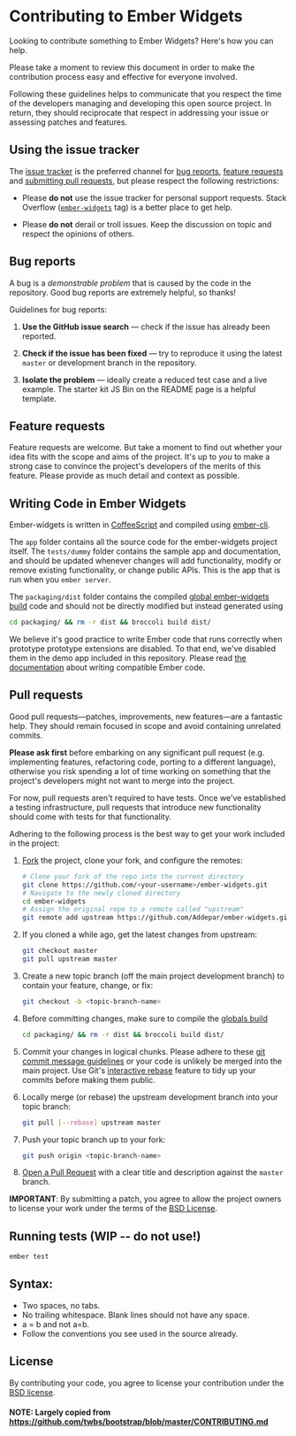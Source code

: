 # Contributing to Ember Widgets

Looking to contribute something to Ember Widgets? Here's how you can help.

Please take a moment to review this document in order to make the contribution
process easy and effective for everyone involved.

Following these guidelines helps to communicate that you respect the time of
the developers managing and developing this open source project. In return,
they should reciprocate that respect in addressing your issue or assessing
patches and features.


## Using the issue tracker

The [issue tracker](https://github.com/Addepar/ember-widgets/issues) is
the preferred channel for [bug reports](#bug-reports),
[feature requests](#feature-requests) and
[submitting pull requests](#pull-requests), but please respect the following
restrictions:

* Please **do not** use the issue tracker for personal support requests.  Stack
  Overflow
  ([`ember-widgets`](http://stackoverflow.com/questions/tagged/ember-widgets) tag)
  is a better place to get help.

* Please **do not** derail or troll issues. Keep the discussion on topic and
  respect the opinions of others.


## Bug reports

A bug is a _demonstrable problem_ that is caused by the code in the repository.
Good bug reports are extremely helpful, so thanks!

Guidelines for bug reports:

1. **Use the GitHub issue search** &mdash; check if the issue has already been
   reported.

2. **Check if the issue has been fixed** &mdash; try to reproduce it using the
   latest `master` or development branch in the repository.

3. **Isolate the problem** &mdash; ideally create a reduced test
   case and a live example. The starter kit JS Bin on the README page is a
   helpful template.


## Feature requests

Feature requests are welcome. But take a moment to find out whether your idea
fits with the scope and aims of the project. It's up to *you* to make a strong
case to convince the project's developers of the merits of this feature. Please
provide as much detail and context as possible.

## Writing Code in Ember Widgets

Ember-widgets is written in [CoffeeScript](http://coffeescript.org/) and
compiled using [ember-cli](http://www.ember-cli.com/).

The `app` folder contains all the source code for the ember-widgets project
itself. The `tests/dummy` folder contains the sample app and documentation, and
should be updated whenever changes will add functionality, modify or remove existing
functionality, or change public APIs. This is the app that is run when you
`ember server`.

The `packaging/dist` folder contains the compiled [global ember-widgets build](packaging/README.md)
code and should not be directly modified but instead generated using
```bash
cd packaging/ && rm -r dist && broccoli build dist/
```
We believe it's good practice to write Ember code that runs correctly when
prototype prototype extensions are disabled. To that end, we've disabled them
in the demo app included in this repository. Please read
[the documentation](http://emberjs.com/guides/configuring-ember/disabling-prototype-extensions/#toc_life-without-prototype-extension)
about writing compatible Ember code.

## Pull requests

Good pull requests—patches, improvements, new features—are a fantastic
help. They should remain focused in scope and avoid containing unrelated
commits.

**Please ask first** before embarking on any significant pull request (e.g.
implementing features, refactoring code, porting to a different language),
otherwise you risk spending a lot of time working on something that the
project's developers might not want to merge into the project.

For now, pull requests aren't required to have tests. Once we've established
a testing infrastructure, pull requests that introduce new functionality should
come with tests for that functionality.

Adhering to the following process is the best way to get your work
included in the project:

1. [Fork](http://help.github.com/fork-a-repo/) the project, clone your fork,
   and configure the remotes:

   ```bash
   # Clone your fork of the repo into the current directory
   git clone https://github.com/<your-username>/ember-widgets.git
   # Navigate to the newly cloned directory
   cd ember-widgets
   # Assign the original repo to a remote called "upstream"
   git remote add upstream https://github.com/Addepar/ember-widgets.git
   ```

2. If you cloned a while ago, get the latest changes from upstream:

   ```bash
   git checkout master
   git pull upstream master
   ```

3. Create a new topic branch (off the main project development branch) to
   contain your feature, change, or fix:

   ```bash
   git checkout -b <topic-branch-name>
   ```

4. Before committing changes, make sure to compile the [globals build](packaging/README.md)

   ```bash
   cd packaging/ && rm -r dist && broccoli build dist/
   ```

5. Commit your changes in logical chunks. Please adhere to these [git commit
   message guidelines](http://tbaggery.com/2008/04/19/a-note-about-git-commit-messages.html)
   or your code is unlikely be merged into the main project. Use Git's
   [interactive rebase](https://help.github.com/articles/interactive-rebase)
   feature to tidy up your commits before making them public.

6. Locally merge (or rebase) the upstream development branch into your topic branch:

   ```bash
   git pull [--rebase] upstream master
   ```

7. Push your topic branch up to your fork:

   ```bash
   git push origin <topic-branch-name>
   ```

8. [Open a Pull Request](https://help.github.com/articles/using-pull-requests/)
    with a clear title and description against the `master` branch.

**IMPORTANT**: By submitting a patch, you agree to allow the project owners to
license your work under the terms of the [BSD License](LICENSE).


## Running tests (WIP -- do not use!)

```bash
ember test
```


## Syntax:

* Two spaces, no tabs.
* No trailing whitespace. Blank lines should not have any space.
* a = b and not a=b.
* Follow the conventions you see used in the source already.


## License

By contributing your code, you agree to license your contribution under the
[BSD license](LICENSE).


#### NOTE: Largely copied from https://github.com/twbs/bootstrap/blob/master/CONTRIBUTING.md
